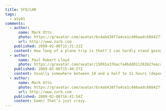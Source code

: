 ```yaml
---
title: SFO/LHR
tags:
  - a3y01
comments:
  - author:
      name: Mark Otto
      photo: https://gravatar.com/avatar/bc4ab438f7a4ce1c406aadc688427f2c
      url: http://www.zurb.com
    published: 2009-02-06T15:21:22Z
    content: How long of a plane trip is that? I can hardly stand going back to from California to Wisconsin (4 hrs direct, 6 hrs with layover).
  - author:
      name: Paul Robert Lloyd
      photo: https://gravatar.com/avatar/15091a37bacfa4bdd011282627eaca2b
    published: 2009-02-06T15:40:27Z
    content: Usually somewhere between 10 and a half to 11 hours (depending on tailwinds etc.) for direct flights. I’m always a bit shocked by this figure, given I usually get it confused with the time difference, which is 8 hours!
  - author:
      name: Mark Otto
      photo: https://gravatar.com/avatar/bc4ab438f7a4ce1c406aadc688427f2c
      url: http://www.zurb.com
    published: 2009-02-06T16:41:54Z
    content: Damn! That’s just crazy.
---
```

